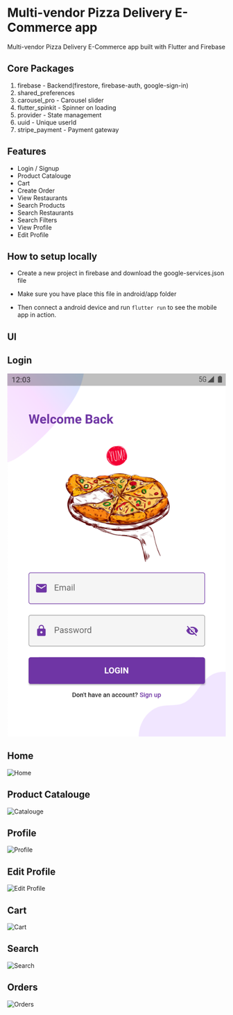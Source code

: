 # Multi-vendor Pizza Delivery E-Commerce app

Multi-vendor Pizza Delivery E-Commerce app built with Flutter and Firebase

## Core Packages

1. firebase - Backend(firestore, firebase-auth, google-sign-in)
2. shared_preferences
3. carousel_pro - Carousel slider
4. flutter_spinkit - Spinner on loading
5. provider - State management
6. uuid - Unique userId
7. stripe_payment - Payment gateway

## Features

- Login / Signup
- Product Catalouge
- Cart
- Create Order
- View Restaurants
- Search Products
- Search Restaurants
- Search Filters
- View Profile
- Edit Profile

## How to setup locally

- Create a new project in firebase and download the google-services.json file
- Make sure you have place this file in android/app folder

- Then connect a android device and run <code>flutter run</code> to see the mobile app in action.

## UI

## Login
![Home](screenshots/loginui.png)

## Home
![Home](screenshots/home.png)

## Product Catalouge
![Catalouge](screenshots/catalouge.png)

## Profile
![Profile](screenshots/profile.png)

## Edit Profile
![Edit Profile](screenshots/edit_profile.png)

## Cart
![Cart](screenshots/cart.png)

## Search
![Search](screenshots/search.png)

## Orders
![Orders](screenshots/orders.png)